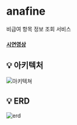 # anafine
 비급여 항목 정보 조회 서비스
<br>

#### [시연영상](https://www.youtube.com/watch?v=IN0TmM0rv3A)

## :bulb: 아키텍처
![아키텍쳐](https://github.com/juan-jung/anafine/assets/118125595/642fb05a-5549-4e87-8e3d-05d1c427287e)
<br>


## :bulb: ERD
![erd](https://github.com/juan-jung/anafine/assets/118125595/a7730013-2554-4f3f-88f3-706f7a1a2f0b)


<br>
